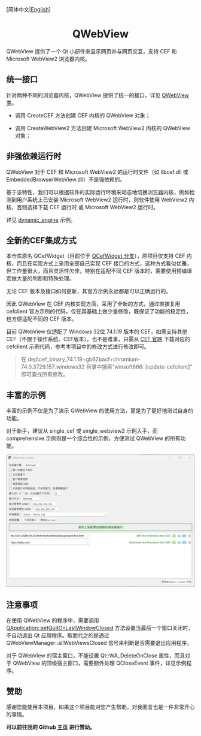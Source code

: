﻿[简体中文|[English](README.md)]

<h1 align="center">QWebView</h1>

QWebView 提供了一个 Qt 小部件来显示网页并与网页交互，支持 CEF 和 Microsoft WebView2 浏览器内核。

## 统一接口

针对两种不同的浏览器内核，QWebView 提供了统一的接口，详见 [QWebView 类](./include/QWebView/Core.h)。

- 调用 CreateCEF 方法创建 CEF 内核的 QWebView 对象；

- 调用 CreateWebView2 方法创建 Microsoft WebView2 内核的 QWebView 对象；

## 非强依赖运行时

QWebView 对于 CEF 和 Microsoft WebView2 的运行时文件（如 libcef.dll 或 EmbeddedBrowserWebView.dll）不是强依赖的。

基于该特性，我们可以根据软件的实际运行环境来动态地切换浏览器内核，例如检测到用户系统上已安装 Microsoft WebView2 运行时，则软件使用 WebView2 内核，否则选择下载 CEF 运行时 或 Microsoft WebView2 运行时。

详见 [dynamic_engine](./samples/dynamic_engine) 示例。

## 全新的CEF集成方式

本仓库原名 QCefWidget（目前位于 [QCefWidget 分支](https://github.com/winsoft666/QCefWidget/tree/QCefWidget)），原项目仅支持 CEF 内核，而且在实现方式上采用全部自己实现 CEF 接口的方式，这种方式看似优雅，但工作量很大，而且灵活性欠佳，特别在适配不同 CEF 版本时，需要使用预编译宏做大量的判断和特殊处理。

无论 CEF 版本及接口如何更新，其官方示例永远都是可以正确运行的。

因此 QWebView 在 CEF 内核实现方面，采用了全新的方式，通过直接复用 cefclient 官方示例的代码，仅在其基础上做少量修改，既保证了功能的稳定性，也方便适配不同的 CEF 版本。

目前 QWebView 仅适配了 Windows 32位 74.1.19 版本的 CEF，如需支持其他 CEF（不限于操作系统、CEF版本），也不是难事，只需从 [CEF 官网](https://cef-builds.spotifycdn.com/index.html) 下载对应的 cefclient 示例代码，参考本项目中的修改方式进行修改即可。

> 在 dep\cef_binary_74.1.19+gb62bacf+chromium-74.0.3729.157_windows32 目录中搜索“winsoft666: [update-cefclient]” 即可查找所有修改。

## 丰富的示例

丰富的示例不仅是为了演示 QWebView 的使用方法，更是为了更好地测试自身的功能。

对于新手，建议从 single_cef 或 single_webview2 示例入手，而 comprehensive 示例则是一个综合性的示例，方便测试 QWebView 的所有功能。

![Comprehensive示例截图](./screenshots/Comprehensive.png "Comprehensive示例截图")

## 注意事项

在使用 QWebView 的程序中，需要调用 [QApplication::setQuitOnLastWindowClosed](https://doc.qt.io/qt-5/qguiapplication.html#quitOnLastWindowClosed-prop) 方法设置当最后一个窗口关闭时，不自动退出 Qt 应用程序。取而代之的是通过 QWebViewManager::allWebViewsClosed 信号来判断是否需要退出应用程序。

对于 QWebView 的宿主窗口，不能设置 Qt::WA_DeleteOnClose 属性，而且对于 QWebView 的顶级宿主窗口，需要额外处理 QCloseEvent 事件，详见示例程序。

## 赞助

感谢您能使用本项目，如果这个项目能对您产生帮助，对我而言也是一件非常开心的事情。

**可以前往我的 Github [主页](https://github.com/winsoft666) 进行赞助。**